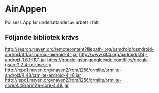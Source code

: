 AinAppen
========

Polisens App för underlättandet av arbete i fält.


Följande bibliotek krävs
------------------------

  http://search.maven.org/remotecontent?filepath=org/osmdroid/osmdroid-android/4.1/osmdroid-android-4.1.jar
  http://www.slf4j.org/android/slf4j-android-1.6.1-RC1.jar
  https://google-gson.googlecode.com/files/google-gson-2.2.4-release.zip
  http://repo1.maven.org/maven2/com/j256/ormlite/ormlite-android/4.48/ormlite-android-4.48.jar
  http://repo1.maven.org/maven2/com/j256/ormlite/ormlite-core/4.48/ormlite-core-4.48.jar
